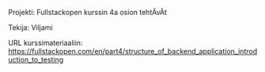 Projekti: Fullstackopen kurssin 4a osion tehtÃvÃt

Tekija: Viljami

URL kurssimateriaaliin: https://fullstackopen.com/en/part4/structure_of_backend_application_introduction_to_testing
